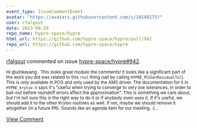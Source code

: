 ```yaml
---
event_type: IssueCommentEvent
avatar: "https://avatars.githubusercontent.com/u/16548275?"
user: rfalgout
date: 2023-06-29
repo_name: hypre-space/hypre
html_url: https://github.com/hypre-space/hypre/pull/942
repo_url: https://github.com/hypre-space/hypre
---
```


<a href='https://github.com/rfalgout' target='_blank'>rfalgout</a> commented on issue <a href='https://github.com/hypre-space/hypre/pull/942' target='_blank'>hypre-space/hypre#942</a>.

<small>Hi @ulrikeyang .  This looks great modulo the comments!  It looks like a significant part of the work you did was related to this `rtol` thing (set by calling `HYPRE_PCGSetResidualTol`).  This is only available in PCG and only used by the AMS driver.  The documentation for it in `HYPRE_krylov.h` says it's "useful when trying to converge to very low tolerances, in order to bail-out before roundoff errors affect the approximation".  This is something we care about, but I'm not sure this is the right way to do it or if anybody even uses it.  If it's useful, we should add it to the other Krylov routines as well.  If not, maybe we should remove it altogether (in a future PR).  Sounds like an agenda item for our meeting. :)...</small>

<a href='https://github.com/hypre-space/hypre/pull/942' target='_blank'>View Comment</a>